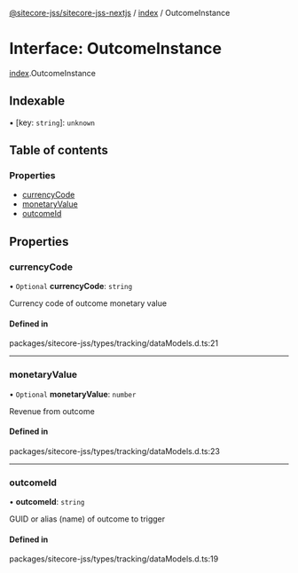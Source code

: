 [@sitecore-jss/sitecore-jss-nextjs](../README.md) / [index](../modules/index.md) / OutcomeInstance

# Interface: OutcomeInstance

[index](../modules/index.md).OutcomeInstance

## Indexable

▪ [key: `string`]: `unknown`

## Table of contents

### Properties

- [currencyCode](index.OutcomeInstance.md#currencycode)
- [monetaryValue](index.OutcomeInstance.md#monetaryvalue)
- [outcomeId](index.OutcomeInstance.md#outcomeid)

## Properties

### currencyCode

• `Optional` **currencyCode**: `string`

Currency code of outcome monetary value

#### Defined in

packages/sitecore-jss/types/tracking/dataModels.d.ts:21

___

### monetaryValue

• `Optional` **monetaryValue**: `number`

Revenue from outcome

#### Defined in

packages/sitecore-jss/types/tracking/dataModels.d.ts:23

___

### outcomeId

• **outcomeId**: `string`

GUID or alias (name) of outcome to trigger

#### Defined in

packages/sitecore-jss/types/tracking/dataModels.d.ts:19
